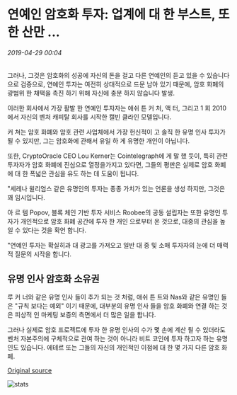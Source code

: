 # 연예인 암호화 투자: 업계에 대 한 부스트, 또한 산만 ...

###### 2019-04-29 00:04

그러나, 그것은 암호화의 성공에 자신의 돈을 걸고 다른 연예인의 듣고 있을 수 있습니다으로 검증으로, 연예인 투자는 여전히 상대적으로 드문 남아 있기 때문에, 암호 화폐의 광범위 한 채택을 촉진 하기 위해 자신에 충분 하지 않습니다 발생.

이러한 회사에서 가장 활발 한 연예인 투자자는 애쉬 튼 커 처, 액 터, 그리고 1 회 2010에서 자신의 벤처 캐피탈 회사를 시작한 캘빈 클라인 모델입니다.

커 쳐는 암호 화폐와 암호 관련 사업체에서 가장 헌신적이 고 솔직 한 유명 인사 투자가 될 수 있지만, 그는 암호화에 관해서 유일 하 게 유명한 개인이 아닙니다.

또한, CryptoOracle CEO Lou Kerner는 Cointelegraph에 게 말 했 듯이, 특히 관련 투자자가 암호 화폐에 진심으로 열정을가지고 있다면, 그들의 평판은 실제로 암호 화폐에 대 한 폭넓은 관심을 유도 하는 데 도움이 됩니다.

"세레나 윌리엄스 같은 유명인의 투자는 종종 가치가 있는 언론을 생성 하지만, 그것은 꽤 임시입니다.

아 르 템 Popov, 블록 체인 기반 투자 서비스 Roobee의 공동 설립자는 또한 유명인 투자가 개인적으로 암호 화폐 공간에 투자 한 개인 으로부터 온 것으로, 대중의 관심을 높일 수 있다는 것을 확언 합니다.

"연예인 투자는 확실히과 대 광고를 가져오고 일반 대 중 및 소매 투자자의 눈에 더 매력적 질문의 시작을 합니다.

## 유명 인사 암호화 소유권

루 커 너와 같은 유명 인사 들이 추가 되는 것 처럼, 애쉬 튼 트와 Nas와 같은 유명인 들은 "규칙 보다는 예외" 이기 때문에, 대부분의 유명 인사 들을 암호 화폐와 연결 하는 것은 피상적 인 마케팅 보증의 측면에서 더 많은 일을 합니다.

그러나 실제로 암호 프로젝트에 투자 한 유명 인사의 수가 몇 손에 계산 될 수 있더라도 벤처 자본주의에 구체적으로 관여 하는 것이 아니라 비트 코인에 투자 하고자 하는 유명인도 있습니다. 에테르 또는 그들의 자신의 개인적인 이점에 대 한 몇 가지 다른 암호 화폐.

[Original source](https://cointelegraph.com/news/celebrity-crypto-investments-a-boost-for-the-industry-but-also-a-distraction)

![stats](https://c.statcounter.com/11760860/0/a89fa40b/1/ "stats")